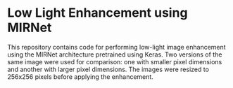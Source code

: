 # Low Light Enhancement using MIRNet
This repository contains code for performing low-light image enhancement using the MIRNet architecture pretrained using Keras. Two versions of the same image were used for comparison: one with smaller pixel dimensions and another with larger pixel dimensions. The images were resized to 256x256 pixels before applying the enhancement.
